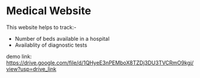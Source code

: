 # Medical Website
This website helps to track:-
<ul>
    <li>Number of beds available in a hospital</li>
    <li>Availablity of diagnostic tests</li>
</ul>

demo link: https://drive.google.com/file/d/1QHyeE3nPEMboX8TZDj3DU3TVCRmO9kgj/view?usp=drive_link

